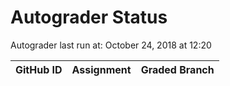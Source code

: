 # Autograder Status
Autograder last run at: October 24, 2018 at 12:20

| GitHub ID | Assignment | Graded Branch |
|-----------|------------|---------------|
